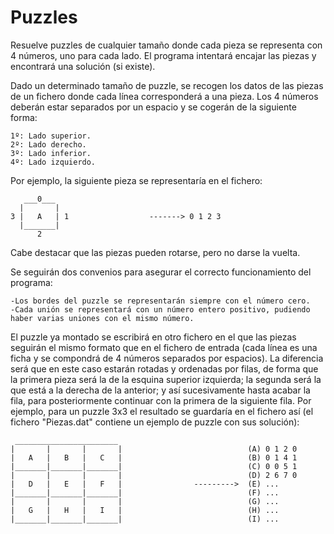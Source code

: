 # Puzzles
Resuelve puzzles de cualquier tamaño donde cada pieza se representa con 4 números, uno para cada lado. El programa intentará encajar las piezas y encontrará una solución (si existe).

Dado un determinado tamaño de puzzle, se recogen los datos de las piezas de un fichero donde cada línea corresponderá a una pieza. Los 4 números deberán estar separados por un espacio y se cogerán de la siguiente forma:

    1º: Lado superior.
    2º: Lado derecho.
    3º: Lado inferior.
    4º: Lado izquierdo.
  
Por ejemplo, la siguiente pieza se representaría en el fichero:

       ___0___
      |       |                       
    3 |   A   | 1                  -------> 0 1 2 3
      |_______|
          2
        
Cabe destacar que las piezas pueden rotarse, pero no darse la vuelta.

Se seguirán dos convenios para asegurar el correcto funcionamiento del programa:

    -Los bordes del puzzle se representarán siempre con el número cero.
    -Cada unión se representará con un número entero positivo, pudiendo haber varias uniones con el mismo número.
  
El puzzle ya montado se escribirá en otro fichero en el que las piezas seguirán el mismo formato que en el fichero de entrada (cada línea es una ficha y se compondrá de 4 números separados por espacios). La diferencia será que en este caso estarán rotadas y ordenadas por filas, de forma que la primera pieza será la de la esquina superior izquierda; la segunda será la que está a la derecha de la anterior; y así sucesivamente hasta acabar la fila, para posteriormente continuar con la primera de la siguiente fila.
Por ejemplo, para un puzzle 3x3 el resultado se guardaría en el fichero así (el fichero "Piezas.dat" contiene un ejemplo de puzzle con sus solución):

     _______________________
    |       |       |       |                            (A) 0 1 2 0
    |   A   |   B   |   C   |                            (B) 0 1 4 1
    |_______|_______|_______|                            (C) 0 0 5 1
    |       |       |       |                            (D) 2 6 7 0
    |   D   |   E   |   F   |                --------->  (E) ...
    |_______|_______|_______|                            (F) ...
    |       |       |       |                            (G) ...
    |   G   |   H   |   I   |                            (H) ...
    |_______|_______|_______|                            (I) ...
